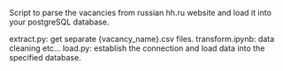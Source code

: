 Script to parse the vacancies from russian hh.ru website and load it into your postgreSQL database. 

extract.py: get separate {vacancy_name}.csv files.
transform.ipynb: data cleaning etc...
load.py: establish the connection and load data into the specified database.
